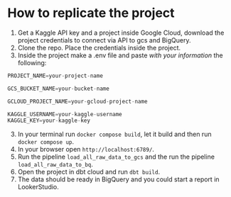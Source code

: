 # How to replicate the project

1) Get a Kaggle API key and a project inside Google Cloud, download the project credentials to connect via API to gcs and BigQuery. 
2) Clone the repo. Place the credentials inside the project.
2) Inside the project make a .env file and paste *with your information* the following: 
```python
PROJECT_NAME=your-project-name

GCS_BUCKET_NAME=your-bucket-name

GCLOUD_PROJECT_NAME=your-gcloud-project-name

KAGGLE_USERNAME=your-kaggle-username
KAGGLE_KEY=your-kaggle-key
```

3) In your terminal run `docker compose build`, let it build and then run `docker compose up`.
4)  In your browser open `http://localhost:6789/`.
5) Run the pipeline `load_all_raw_data_to_gcs` and the run the pipeline `load_all_raw_data_to_bq`.
6)  Open the project in dbt cloud and run `dbt build`.
7) The data should be ready in BigQuery and you could start a report in LookerStudio.